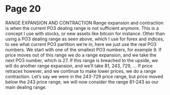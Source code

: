 # Page 20

RANGE EXPANSION AND
CONTRACTION
Range expansion and contraction is when the current PO3
dealing range is not sufficient anymore.
This is a concept I use with stocks, or new assets like
bitcoin for instance.
Other than using a PO3 dealing range as seen above, which I
use for forex and indices, to see what current PO3 partition
we’re in, here we just use the real PO3 numbers.
We start with one of the smallest PO3 numbers, for
example 9. If price moves out of this range we do a range
expansion, and we take the next PO3 number, which is 27.
If this range is breached to the upside, we will do another
range expansion, and we’ll take 81, 243, 729, …
If price retraces however, and we continue to make lower
prices, we do a range contraction.
Let’s say we were in the 243-729 price range, but price
moved below the 243 price range, we will now consider the
range 81-243 as our main dealing range.